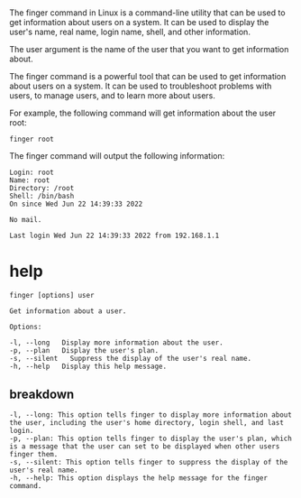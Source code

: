 # 

The finger command in Linux is a command-line utility that can be used to get information about users on a system. It can be used to display the user's name, real name, login name, shell, and other information.

The user argument is the name of the user that you want to get information about.

The finger command is a powerful tool that can be used to get information about users on a system. It can be used to troubleshoot problems with users, to manage users, and to learn more about users.


For example, the following command will get information about the user root:

`finger root`

The finger command will output the following information:

```
Login: root
Name: root
Directory: /root
Shell: /bin/bash
On since Wed Jun 22 14:39:33 2022

No mail.

Last login Wed Jun 22 14:39:33 2022 from 192.168.1.1
```


# help 

```
finger [options] user

Get information about a user.

Options:

-l, --long   Display more information about the user.
-p, --plan   Display the user's plan.
-s, --silent   Suppress the display of the user's real name.
-h, --help   Display this help message.
```



## breakdown

```
-l, --long: This option tells finger to display more information about the user, including the user's home directory, login shell, and last login.
-p, --plan: This option tells finger to display the user's plan, which is a message that the user can set to be displayed when other users finger them.
-s, --silent: This option tells finger to suppress the display of the user's real name.
-h, --help: This option displays the help message for the finger command.
```
